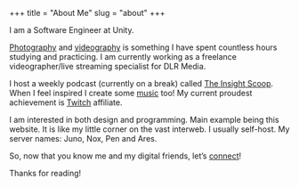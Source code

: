 +++
title = "About Me"
slug = "about"
+++

I am a Software Engineer at Unity.

[Photography](https://www.instagram.com/mariusurbelis/) and [videography](https://www.youtube.com/mariusurbelis) is something I have spent countless hours studying and practicing. I am currently working as a freelance videographer/live streaming specialist for DLR Media.

I host a weekly podcast (currently on a break) called [The Insight Scoop](https://www.theinsightscoop.com/). When I feel inspired I create some [music](https://soundcloud.com/mariusurbelis) too! My current proudest achievement is [Twitch](https://www.twitch.tv/mariusurbelis) affiliate.

I am interested in both design and programming. Main example being this website. It is like my little corner on the vast interweb. I usually self-host. My server names: Juno, Nox, Pen and Ares.

So, now that you know me and my digital friends, let’s [connect](../contact)!

Thanks for reading!
